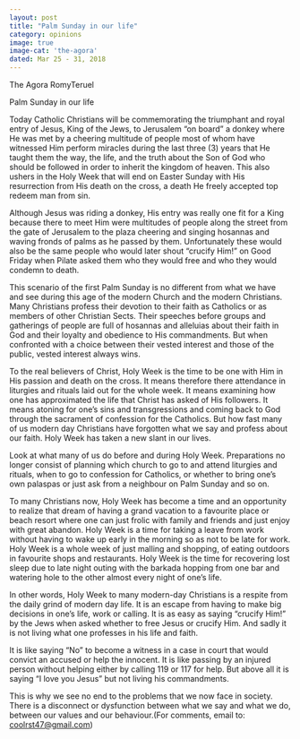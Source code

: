 ```yaml
---
layout: post
title: "Palm Sunday in our life"
category: opinions
image: true
image-cat: 'the-agora'
dated: Mar 25 - 31, 2018
---
```


The Agora
RomyTeruel

Palm Sunday in our life

Today Catholic Christians will be commemorating the triumphant and royal entry of Jesus, King of the Jews, to Jerusalem “on board” a donkey where He was met by a cheering multitude of people most of whom have witnessed Him perform miracles during the last three (3) years that He taught them the way, the life, and the truth about the Son of God who should be followed in order to inherit the kingdom of heaven. This also ushers in the Holy Week that will end on Easter Sunday with His resurrection from His death on the cross, a death He freely accepted top redeem man from sin.

Although Jesus was riding a donkey, His entry was really one fit for a King because there to meet Him were multitudes of people along the street from the gate of Jerusalem to the plaza cheering and singing hosannas and waving fronds of palms as he passed by them.  Unfortunately these would also be the same people who would later shout “crucify Him!” on Good Friday when Pilate asked them who they would free and who they would condemn to death. 

This scenario of the first Palm Sunday is no different from what we have and see during this age of the modern Church and the modern Christians.  Many Christians profess their devotion to their faith as Catholics or as members of other Christian Sects.  Their speeches before groups and gatherings of people are full of hosannas and alleluias about their faith in God and their loyalty and obedience to His commandments. But when confronted with a choice between their vested interest and those of the public, vested interest always wins.  

To the real believers of Christ, Holy Week is the time to be one with Him in His passion and death on the cross. It means therefore there attendance in liturgies and rituals laid out for the whole week.  It means examining how one has approximated the life that Christ has asked of His followers. It means atoning for one’s sins and transgressions and coming back to God through the sacrament of confession for the Catholics. But how fast many of us modern day Christians have forgotten what we say and profess about our faith.  Holy Week has taken a new slant in our lives.  

Look at what many of us do before and during Holy Week. Preparations no longer consist of planning which church to go to and attend liturgies and rituals, when to go to confession for Catholics, or whether to bring one’s own palaspas or just ask from a neighbour on Palm Sunday and so on.

To many Christians now, Holy Week has become a time and an opportunity to realize that dream of having a grand vacation to a favourite place or beach resort where one can just frolic with family and friends and just enjoy with great abandon.  Holy Week is a time for taking a leave from work without having to wake up early in the morning so as not to be late for work. Holy Week is a whole week of just malling and shopping, of eating outdoors in favourite shops and restaurants.  Holy Week is the time for recovering lost sleep due to late night outing with the barkada hopping from one bar and watering hole to the other almost every night of one’s life.  

In other words, Holy Week to many modern-day Christians is a respite from the daily grind of modern day life.  It is an escape from having to make big decisions in one’s life, work or calling.  It is as easy as saying “crucify Him!” by the Jews when asked whether to free Jesus or crucify Him.  And sadly it is not living what one professes in his life and faith.

It is like saying “No” to become a witness in a case in court that would convict an accused or help the innocent.  It is like passing by an injured person without helping either by calling 119 or 117 for help.  But above all it is saying “I love you Jesus” but not living his commandments.

This is why we see no end to the problems that we now face in society. There is a disconnect or dysfunction between what we say and what we do, between our values and our behaviour.(For comments, email to: coolrst47@gmail.com)